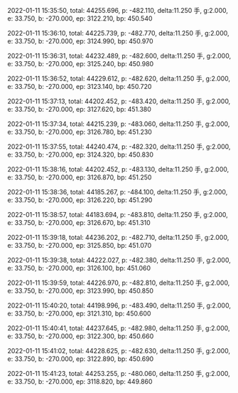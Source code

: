 2022-01-11 15:35:50, total: 44255.696, p: -482.110, delta:11.250 手, g:2.000, e: 33.750, b: -270.000, ep: 3122.210, bp: 450.540

2022-01-11 15:36:10, total: 44225.739, p: -482.770, delta:11.250 手, g:2.000, e: 33.750, b: -270.000, ep: 3124.990, bp: 450.970

2022-01-11 15:36:31, total: 44232.489, p: -482.600, delta:11.250 手, g:2.000, e: 33.750, b: -270.000, ep: 3125.240, bp: 450.980

2022-01-11 15:36:52, total: 44229.612, p: -482.620, delta:11.250 手, g:2.000, e: 33.750, b: -270.000, ep: 3123.140, bp: 450.720

2022-01-11 15:37:13, total: 44202.452, p: -483.420, delta:11.250 手, g:2.000, e: 33.750, b: -270.000, ep: 3127.620, bp: 451.380

2022-01-11 15:37:34, total: 44215.239, p: -483.060, delta:11.250 手, g:2.000, e: 33.750, b: -270.000, ep: 3126.780, bp: 451.230

2022-01-11 15:37:55, total: 44240.474, p: -482.320, delta:11.250 手, g:2.000, e: 33.750, b: -270.000, ep: 3124.320, bp: 450.830

2022-01-11 15:38:16, total: 44202.452, p: -483.130, delta:11.250 手, g:2.000, e: 33.750, b: -270.000, ep: 3126.870, bp: 451.250

2022-01-11 15:38:36, total: 44185.267, p: -484.100, delta:11.250 手, g:2.000, e: 33.750, b: -270.000, ep: 3126.220, bp: 451.290

2022-01-11 15:38:57, total: 44183.694, p: -483.810, delta:11.250 手, g:2.000, e: 33.750, b: -270.000, ep: 3126.670, bp: 451.310

2022-01-11 15:39:18, total: 44236.202, p: -482.710, delta:11.250 手, g:2.000, e: 33.750, b: -270.000, ep: 3125.850, bp: 451.070

2022-01-11 15:39:38, total: 44222.027, p: -482.380, delta:11.250 手, g:2.000, e: 33.750, b: -270.000, ep: 3126.100, bp: 451.060

2022-01-11 15:39:59, total: 44226.970, p: -482.810, delta:11.250 手, g:2.000, e: 33.750, b: -270.000, ep: 3123.990, bp: 450.850

2022-01-11 15:40:20, total: 44198.996, p: -483.490, delta:11.250 手, g:2.000, e: 33.750, b: -270.000, ep: 3121.310, bp: 450.600

2022-01-11 15:40:41, total: 44237.645, p: -482.980, delta:11.250 手, g:2.000, e: 33.750, b: -270.000, ep: 3122.300, bp: 450.660

2022-01-11 15:41:02, total: 44228.625, p: -482.630, delta:11.250 手, g:2.000, e: 33.750, b: -270.000, ep: 3122.890, bp: 450.690

2022-01-11 15:41:23, total: 44253.255, p: -480.060, delta:11.250 手, g:2.000, e: 33.750, b: -270.000, ep: 3118.820, bp: 449.860